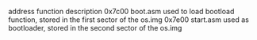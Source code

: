 address    function    description
0x7c00     boot.asm    used to load bootload function, stored in the first sector of the os.img
0x7e00     start.asm   used as bootloader, stored in the second sector of the os.img